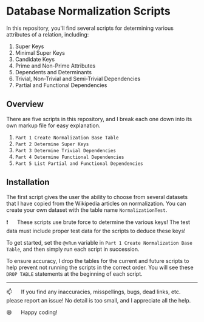 
# Database Normalization Scripts 

In this repository, you'll find several scripts for determining various attributes of a relation, including:

1) Super Keys
2) Minimal Super Keys
3) Candidate Keys
4) Prime and Non-Prime Attributes 
5) Dependents and Determinants
6) Trivial, Non-Trivial and Semi-Trivial Dependencies 
7) Partial and Functional Dependencies


## Overview 

There are five scripts in this repository, and I break each one down into its own markup file for easy explanation.   

1) `Part 1 Create Normalization Base Table`
2) `Part 2 Determine Super Keys`
3) `Part 3 Determine Trivial Dependencies`
4) `Part 4 Determine Functional Dependencies`
5) `Part 5 List Partial and Functional Dependencies` 


## Installation

The first script gives the user the ability to choose from several datasets that I have copied from the Wikipedia articles on normalization.  You can create your own dataset with the table name `NormalizationTest`.

:exclamation:&nbsp;&nbsp;&nbsp;&nbsp;&nbsp;&nbsp;These scripts use brute force to determine the various keys!  The test data must include proper test data for the scripts to deduce these keys!

To get started, set the `@vRun` variable in `Part 1 Create Normalization Base Table`, and then simply run each script in succession.  

To ensure accuracy, I drop the tables for the current and future scripts to help prevent not running the scripts in the correct order.  You will see these `DROP TABLE` statements at the beginning of each script.

--------------------------------------------------------------

:mailbox:&nbsp;&nbsp;&nbsp;&nbsp;&nbsp;&nbsp;If you find any inaccuracies, misspellings, bugs, dead links, etc. please report an issue!  No detail is too small, and I appreciate all the help.

:smile:&nbsp;&nbsp;&nbsp;&nbsp;&nbsp;&nbsp;Happy coding!

